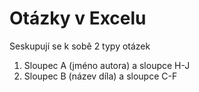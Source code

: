 # Otázky v Excelu
Seskupují se k sobě 2 typy otázek
1. Sloupec A (jméno autora) a sloupce H-J
1. Sloupec B (název díla) a sloupce C-F 